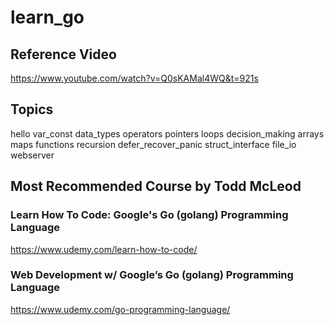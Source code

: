 # learn_go

## Reference Video

https://www.youtube.com/watch?v=Q0sKAMal4WQ&t=921s

## Topics

hello
var_const
data_types
operators
pointers
loops
decision_making
arrays
maps
functions
recursion
defer_recover_panic
struct_interface
file_io
webserver

## Most Recommended Course by Todd McLeod

### Learn How To Code: Google's Go (golang) Programming Language

https://www.udemy.com/learn-how-to-code/

### Web Development w/ Google’s Go (golang) Programming Language

https://www.udemy.com/go-programming-language/
